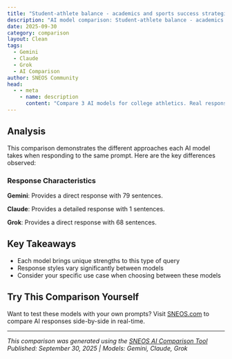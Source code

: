 ```yaml
---
title: "Student-athlete balance - academics and sports success strategies"
description: "AI model comparison: Student-athlete balance - academics and sports success strategies..."
date: 2025-09-30
category: comparison
layout: Clean
tags:
  - Gemini
  - Claude
  - Grok
  - AI Comparison
author: SNEOS Community
head:
  - - meta
    - name: description
      content: "Compare 3 AI models for college athletics. Real responses from Gemini, Claude, Grok with detailed analysis."
---
```


<ChatComparison
  title="Student-athlete balance - academics and sports success strategies"
  prompt="Student-athlete balance - academics and sports success strategies"
  :responses='{"Gemini": "## The Student-Athlete Balancing Act: Academics and Sports Success Strategies\n\nBeing a student-athlete is a demanding endeavor, requiring careful time management, discipline, and strategic planning to excel in both academics and sports. Here\u0027s a breakdown of strategies for achieving that balance:\n\n**I. Prioritization and Time Management:**\n\n* **Understand Your Commitments:** List out all your commitments \u2013 classes, practices, games, study sessions, team meetings, travel time, social obligations, etc. Quantify the time each takes.\n* **Create a Realistic Schedule:** Use a planner (physical or digital) to schedule everything. Be specific and block out time for each activity, including sleep and downtime. Color-coding can be helpful.\n* **Prioritize Tasks:** Use the Eisenhower Matrix (Urgent/Important) or a similar method to prioritize tasks. Focus on what\u0027s truly important and urgent first. Don\u0027t procrastinate on important assignments.\n* **Time Batching:** Group similar tasks together to improve efficiency. For example, do all your readings for one subject in one block of time.\n* **Utilize \u0022Dead Time\u0022:** Use travel time, waiting time, or any small pockets of time to review notes, read assignments, or complete quick tasks.\n* **Learn to Say \u0022No\u0022:** It\u0027s okay to decline social events or extra commitments if they interfere with your academic or athletic goals. Protect your time.\n* **Regular Schedule Review:** Review and adjust your schedule weekly or bi-weekly. Things change, so stay flexible and adapt your plan accordingly.\n\n**II. Academic Strategies:**\n\n* **Choose Classes Wisely:** Select courses that align with your interests and strengths. Consider the workload and schedule demands of each class.\n* **Communicate with Professors:** Let your professors know you\u0027re a student-athlete and inform them about your game schedule, especially if it conflicts with class. Request accommodations if necessary and possible.\n* **Attend All Classes:** Even if you\u0027re tired from practice, attending classes is crucial for staying on top of the material. Active participation enhances learning.\n* **Take Good Notes:** Develop effective note-taking strategies (e.g., Cornell method, mind mapping). Review your notes soon after class to reinforce learning.\n* **Study Regularly:** Don\u0027t cram for exams. Break down large assignments into smaller, manageable chunks and study consistently throughout the week.\n* **Seek Help When Needed:** Utilize tutoring services, study groups, or professor office hours if you\u0027re struggling with a subject. Don\u0027t be afraid to ask for help.\n* **Utilize Academic Resources:** Take advantage of resources like the library, writing center, and online learning platforms.\n* **Plan Ahead for Travel:** If your sport involves travel, communicate with your professors well in advance and make arrangements for missed classes and assignments. Prepare work ahead of time to minimize stress.\n* **Consider Online Courses:** If possible, take online courses to offer flexibility and manage scheduling conflicts with training and competition.\n\n**III. Athletic Strategies:**\n\n* **Communicate with Coaches:** Openly communicate with your coach about your academic workload and any potential conflicts. They can help you balance your commitments.\n* **Practice Smart:** Focus on quality over quantity during practices. Pay attention, ask questions, and work efficiently to maximize your time on the field or court.\n* **Prioritize Recovery:** Adequate sleep, nutrition, and rest are essential for both athletic performance and academic success. Prioritize these aspects of your well-being.\n* **Effective Warm-up and Cool-down:** Proper warm-ups prevent injuries, and cool-downs aid recovery, leading to more consistent training.\n* **Strength and Conditioning:** Follow a well-designed strength and conditioning program to improve performance and prevent injuries.\n* **Mental Toughness:** Develop mental strategies to cope with pressure, setbacks, and demanding schedules. Visualization, positive self-talk, and mindfulness can be helpful.\n* **Nutrition Plan:** Fuel your body with a balanced diet that supports your training demands. Work with a nutritionist if needed.\n* **Listen to Your Body:** Don\u0027t push yourself too hard. Recognize signs of overtraining or injury and take appropriate rest and recovery.\n* **Teamwork and Support:** Lean on your teammates and coaches for support. They understand the challenges you face.\n\n**IV. Overall Well-being:**\n\n* **Prioritize Sleep:** Aim for 7-9 hours of sleep per night. Sleep deprivation can impair both academic and athletic performance.\n* **Eat a Healthy Diet:** Nourish your body with nutritious foods to fuel your brain and muscles.\n* **Stay Hydrated:** Drink plenty of water throughout the day.\n* **Manage Stress:** Find healthy ways to manage stress, such as exercise, meditation, spending time with loved ones, or pursuing hobbies.\n* **Seek Support:** Talk to a counselor, therapist, or trusted friend if you\u0027re feeling overwhelmed or struggling to cope.\n* **Maintain a Social Life:** Don\u0027t isolate yourself. Make time for social activities and build strong relationships.\n* **Celebrate Successes:** Acknowledge and celebrate your achievements, both big and small.\n* **Remember Your \u0022Why\u0022:** Keep your goals in mind and remind yourself why you\u0027re pursuing both academics and athletics.\n\n**V. Seeking Institutional Support:**\n\n* **Academic Advisors:** Meet with your academic advisor regularly to discuss your academic progress and plan your course schedule.\n* **Athletic Academic Support:** Many colleges and universities offer specific academic support services for student-athletes, such as tutoring, study skills workshops, and academic mentoring.\n* **Student-Athlete Affairs:** Connect with the student-athlete affairs office for resources, support, and guidance.\n* **Mental Health Services:** Access mental health services offered by the university or athletic department.\n\n**Key Takeaways:**\n\n* **Planning and Organization are Key:** Effective time management and organization are essential for balancing academics and athletics.\n* **Communication is Crucial:** Open communication with professors, coaches, and advisors is vital for success.\n* **Prioritize Well-being:** Taking care of your physical and mental health is crucial for both academic and athletic performance.\n* **Seek Support:** Don\u0027t be afraid to ask for help when you need it.\n* **Be Flexible and Adaptable:** Life as a student-athlete is unpredictable. Be prepared to adjust your plans as needed.\n* **Focus on Your Goals:** Keep your academic and athletic goals in mind and stay motivated.\n\nBy implementing these strategies, student-athletes can successfully navigate the challenges of balancing academics and sports and achieve their full potential in both areas. Remember that it\u0027s a marathon, not a sprint, and consistency is key. Good luck!\n", "Claude": "# Student-Athlete Balance: Mastering Academics and Sports\n\n## Time Management Fundamentals\n\n**Priority Matrix System**\n- Use urgent/important quadrants to categorize tasks\n- Schedule academics during peak mental energy hours\n- Block dedicated time for both training and study\n- Build in buffer time for unexpected demands\n\n**Weekly Planning Strategy**\n- Map out practice/game schedules first\n- Identify optimal study windows\n- Plan assignments around competition schedules\n- Set weekly academic and athletic goals\n\n## Academic Success Strategies\n\n**Classroom Efficiency**\n- Sit front and center to maximize focus\n- Record lectures when possible for review during travel\n- Form study groups with other student-athletes\n- Communicate proactively with professors about schedule conflicts\n\n**Study Techniques**\n- Use active recall and spaced repetition\n- Study in 25-50 minute focused blocks\n- Leverage travel time for reading/review\n- Create mobile study materials for flexibility\n\n## Athletic Performance Optimization\n\n**Training Smart**\n- Focus on quality over quantity in practice\n- Prioritize recovery and sleep (7-9 hours nightly)\n- Maintain consistent nutrition timing\n- Use periodization to peak for key competitions\n\n**Mental Game**\n- Develop pre-competition routines\n- Practice visualization techniques\n- Set process goals, not just outcome goals\n- Build resilience through controlled challenges\n\n## Integration Strategies\n\n**Synergy Opportunities**\n- Apply goal-setting skills across both domains\n- Use athletic discipline for academic consistency\n- Leverage team accountability for study habits\n- Transfer competitive mindset to academic challenges\n\n**Support System Development**\n- Build relationships with academic advisors\n- Connect with successful alumni student-athletes\n- Utilize tutoring and academic support services\n- Maintain open communication with coaches about academic needs\n\n**Stress Management**\n- Practice mindfulness and breathing techniques\n- Maintain social connections outside sports\n- Schedule regular downtime\n- Seek help early when feeling overwhelmed\n\nThe key is viewing academics and athletics as complementary rather than competing priorities, using skills from each area to enhance performance in the other.", "Grok": "Balancing academics and sports as a student-athlete is a challenging yet rewarding endeavor. Success in both areas requires discipline, time management, and a strong support system. Below are strategies to help student-athletes thrive in their academic and athletic pursuits:\n\n---\n\n### 1. Prioritize Time Management\n- **Create a Schedule:** Use a planner, app, or calendar to map out your week, including classes, study time, practices, games, and personal time. Stick to this schedule as much as possible.\n- **Set Daily and Weekly Goals:** Break down academic assignments and athletic training into manageable tasks. For example, dedicate specific hours for homework after practice or set a goal to review game footage on weekends.\n- **Avoid Procrastination:** Tackle assignments early to avoid last-minute stress, especially during competition seasons when time is limited.\n- **Utilize Downtime:** Use travel time for away games or short breaks between classes to study, read, or catch up on notes.\n\n**Tool Tip:** Apps like Google Calendar, Todoist, or Notion can help organize tasks and send reminders.\n\n---\n\n### 2. Communicate with Coaches and Professors\n- **Inform Your Professors:** Let your instructors know about your athletic commitments early in the semester. Share your game or travel schedule and discuss how you\u2019ll manage missed classes or assignments.\n- **Work with Coaches:** Keep your coaches updated on academic demands, especially during finals or major projects. Most coaches value academic success and will support reasonable accommodations.\n- **Seek Flexibility:** Ask for extensions or alternative deadlines when necessary, but always demonstrate responsibility by planning ahead.\n\n**Pro Tip:** Build strong relationships with both coaches and professors\u2014they can become advocates for you and help during challenging times.\n\n---\n\n### 3. Develop Strong Study Habits\n- **Study Smarter, Not Harder:** Focus on active learning techniques like summarizing, teaching concepts to others, or using flashcards. Avoid cramming by reviewing material regularly.\n- **Designate Study Spaces:** Create a distraction-free zone for studying, whether it\u2019s the library, a quiet corner at home, or even a study room at your athletic facility.\n- **Use Academic Resources:** Take advantage of tutoring services, study groups, or academic advisors often provided by schools for student-athletes.\n- **Stay Ahead During Off-Season:** Use lighter athletic periods to get ahead on coursework or build a buffer for busier times.\n\n**Stat Insight:** Studies show student-athletes who engage in structured study sessions perform better academically than those who wing it.\n\n---\n\n### 4. Maintain Physical and Mental Health\n- **Prioritize Sleep:** Aim for 7-9 hours of sleep per night to ensure recovery from physical exertion and maintain focus for academics. Lack of sleep can hurt both grades and performance.\n- **Eat Well:** Fuel your body with a balanced diet to sustain energy for practices and study sessions. Avoid skipping meals, even on busy days\u2014plan quick, healthy snacks.\n- **Manage Stress:** Practice mindfulness, meditation, or breathing exercises to handle the pressure of balancing academics and sports. Seek counseling if stress becomes overwhelming.\n- **Avoid Overtraining:** Work with coaches to ensure you\u2019re not pushing your body beyond its limits, as injuries can derail both sports and academics.\n\n**Health Tip:** Many schools offer nutritionists or mental health resources specifically for student-athletes\u2014don\u2019t hesitate to use them.\n\n---\n\n### 5. Build a Support System\n- **Lean on Teammates:** Your teammates often face similar challenges. Study together, share notes, or hold each other accountable for academic and athletic goals.\n- **Involve Family and Friends:** Keep loved ones in the loop about your schedule and stresses. They can offer emotional support or help with small tasks to free up time.\n- **Engage with Mentors:** Connect with older student-athletes, advisors, or alumni who can provide guidance on balancing both worlds.\n\n**Connection Tip:** Join student-athlete organizations or clubs at your school to network and share experiences with peers.\n\n---\n\n### 6. Set Realistic Expectations\n- **Balance, Don\u2019t Overcommit:** Recognize that you can\u2019t do everything at 100% all the time. Some weeks, academics may take priority; other weeks, sports might dominate.\n- **Focus on Quality Over Quantity:** Instead of taking on too many classes or extracurriculars, aim for a manageable course load that allows you to excel.\n- **Accept Imperfection:** Not every game or exam will be perfect. Learn from setbacks and focus on consistent effort rather than perfection.\n\n**Mindset Shift:** View academics and sports as complementary\u2014discipline in one often builds skills for the other.\n\n---\n\n### 7. Leverage Athletic Discipline for Academics\n- **Apply Sports Mindset:** Use the same dedication, goal-setting, and resilience you bring to sports in your studies. Treat exams like games\u2014prepare, perform, and reflect.\n- **Celebrate Small Wins:** Just as you celebrate a good practice or game, reward yourself for completing assignments or acing a test to stay motivated.\n- **Stay Accountable:** Track your progress in both areas. If you\u2019re slipping academically, adjust your routine just as you would for a slump in athletic performance.\n\n**Motivation Tip:** Remind yourself of your long-term goals\u2014whether it\u2019s a degree, a pro career, or both\u2014to stay driven.\n\n---\n\n### 8. Plan for the Future\n- **Keep Grades Up for Eligibility:** Maintain the required GPA for your sport (e.g., NCAA or school standards). Falling behind academically can jeopardize your ability to compete.\n- **Think Beyond Sports:** Build a strong academic foundation in case injuries or other factors end your athletic career early. Choose a major that aligns with your interests and career goals.\n- **Develop Transferable Skills:** Time management, teamwork, and resilience from sports are valuable in any profession. Highlight these on resumes or during interviews.\n\n**Career Insight:** Only a small percentage of student-athletes go pro\u2014having a solid education ensures a backup plan.\n\n---\n\n### Final Thought\nBalancing academics and sports is a skill that takes practice, just like mastering a layup or a serve. By staying organized, seeking support, and maintaining a healthy lifestyle, student-athletes can achieve success in both arenas. Remember, the habits you build now will serve you long after graduation or your final game. Keep pushing, and don\u2019t be afraid to ask for help when needed!"}' 
  published-date="12:22"
/>

## Analysis

This comparison demonstrates the different approaches each AI model takes when responding to the same prompt. Here are the key differences observed:

### Response Characteristics

**Gemini**: Provides a direct response with 79 sentences. 

**Claude**: Provides a detailed response with 1 sentences. 

**Grok**: Provides a direct response with 68 sentences. 

## Key Takeaways

- Each model brings unique strengths to this type of query
- Response styles vary significantly between models
- Consider your specific use case when choosing between these models

## Try This Comparison Yourself

Want to test these models with your own prompts? Visit [SNEOS.com](https://sneos.com) to compare AI responses side-by-side in real-time.

---

*This comparison was generated using the [SNEOS AI Comparison Tool](https://sneos.com)*
*Published: September 30, 2025 | Models: Gemini, Claude, Grok*
